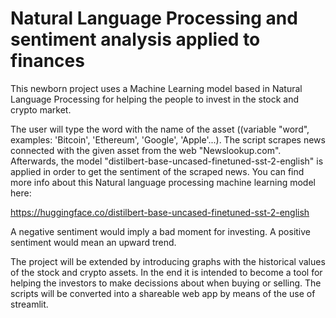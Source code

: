 # Natural Language Processing and sentiment analysis applied to finances


This newborn project uses a Machine Learning model based in Natural Language Processing for helping the people to invest in the stock and crypto market.

The user will type the word with the name of the asset ((variable "word", examples: 'Bitcoin', 'Ethereum', 'Google', 'Apple'...). The script scrapes news connected with the given asset from the web "Newslookup.com". Afterwards, the model "distilbert-base-uncased-finetuned-sst-2-english" is applied in order to get the sentiment of the scraped news. You can find more info about this Natural language processing machine learning model here:

https://huggingface.co/distilbert-base-uncased-finetuned-sst-2-english


A negative sentiment would imply a bad moment for investing. A positive sentiment would mean an upward trend.

The project will be extended by introducing graphs with the historical values of the stock and crypto assets. In the end it is intended to become a tool for helping the investors to make decissions about when buying or selling. The scripts will be converted into a shareable web app by means of the use of streamlit. 
